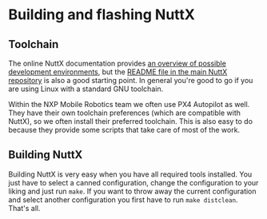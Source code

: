 # Building and flashing NuttX

## Toolchain

The online NuttX documentation provides [an overview of possible development environments](https://nuttx.apache.org/docs/latest/introduction/development_environments.html), but the [README file in the main NuttX repository](https://github.com/apache/incubator-nuttx/blob/master/README.md) is also a good starting point. In general you're good to go if you are using Linux with a standard GNU toolchain.

Within the NXP Mobile Robotics team we often use PX4 Autopilot as well. They have their own toolchain preferences \(which are compatible with NuttX\), so we often install their preferred toolchain. This is also easy to do because they provide some scripts that take care of most of the work.

## Building NuttX

Building NuttX is very easy when you have all required tools installed. You just have to select a canned configuration, change the configuration to your liking and just run `make`. If you want to throw away the current configuration and select another configuration you first have to run `make distclean`. That's all.

